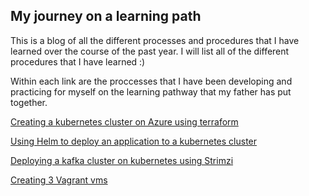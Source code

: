 ## My journey on a learning path

This is a blog of all the different processes and procedures that I have learned over the course of the past year. I will list all of the different procedures that I have learned :)

Within each link are the proccesses that I have been developing and practicing for myself on the learning pathway that my father has put together.

[Creating a kubernetes cluster on Azure using terraform](https://courier-bot-coder.github.io/can.github.io/azure-terraform)
   
[Using Helm to deploy an application to a kubernetes cluster](https://courier-bot-coder.github.io/can.github.io/fleet-helm)

[Deploying a kafka cluster on kubernetes using Strimzi](https://courier-bot-coder.github.io/can.github.io/strimzi-kafka)

[Creating 3 Vagrant vms](https://courier-bot-coder.github.io/can.github.io/vagrant)

